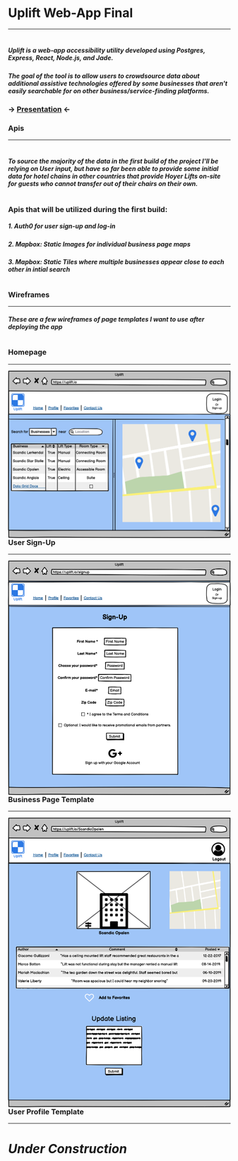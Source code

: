 # Uplift Web-App Final
---------------
#
#
##### Uplift is a web-app accessibility utility developed using Postgres, Express, React, Node.js, and Jade.
##### The goal of the tool is to allow users to crowdsource data about additional assistive technologies offered by some businesses that aren't easily searchable for on other business/service-finding platforms.

### -> [Presentation](https://docs.google.com/presentation/d/1AnS7UKOgewBZthfMQ196KKfspe2wqifWNJBRXldT-3g/edit#slide=id.g723630543_3_0) <-


### Apis 
---------------
#
#
##### To source the majority of the data in the first build of the project I'll be relying on User input, but have so far been able to provide some initial data for hotel chains in other countries that provide Hoyer Lifts on-site for guests who cannot transfer out of their chairs on their own. 
#
### Apis that will be utilized during the first build:
##### 1. **Auth0** for user sign-up and log-in
##### 2. **Mapbox: Static Images** for individual business page maps
##### 3. **Mapbox: Static Tiles** where multiple businesses appear close to each other in intial search
#
#
#
### Wireframes
--------------
##### These are a few wireframes of page templates I want to use after deploying the app
#
#
### **Homepage**
---------------
<img src="Home Page.png"
     alt="Home Page Wireframe designed with Balsamiq. In a mockup of a browser window before a blue background, a search bar and list of businesses is on the left half of the screen alongside an image of a map with location markers to the right"
     style="float: left; margin-right: 10px;" />
#
#
### **User Sign-Up**
----------------
<img src="Sign-Up Page.png"
     alt="Sign-up / Login Page Wireframe designed with Balsamiq. In a mockup of a browser window before a blue background is a form with name, email, and passwords fields. A Google icon is at the bottom of the page to let users know they can sign up with their Google account."
     style="float: left; margin-right: 10px;" />
#
#
### **Business Page Template**
----------------
<img src="Business Page Template.png"
     alt="Business Page Wireframe designed with Balsamiq. In a mockup of a browser window before a blue background, a palceholder image of a building near directional signs rests about a table of user comments. Below that is a large text field for users to add comments."
     style="float: left; margin-right: 10px;" />
#
#
### **User Profile Template**
----------------

# *Under Construction*
#
